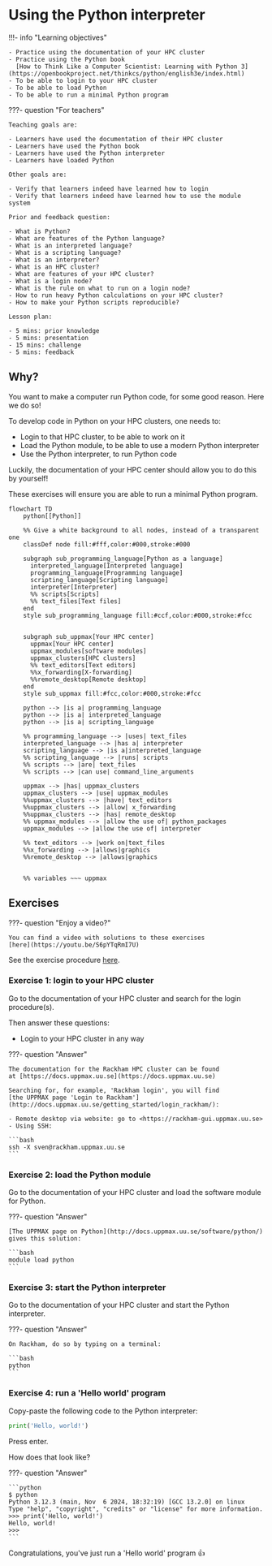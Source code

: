 # Using the Python interpreter

!!!- info "Learning objectives"

    - Practice using the documentation of your HPC cluster
    - Practice using the Python book
      [How to Think Like a Computer Scientist: Learning with Python 3](https://openbookproject.net/thinkcs/python/english3e/index.html)
    - To be able to login to your HPC cluster
    - To be able to load Python
    - To be able to run a minimal Python program

???- question "For teachers"

    Teaching goals are:

    - Learners have used the documentation of their HPC cluster
    - Learners have used the Python book
    - Learners have used the Python interpreter
    - Learners have loaded Python

    Other goals are:

    - Verify that learners indeed have learned how to login
    - Verify that learners indeed have learned how to use the module system

    Prior and feedback question:

    - What is Python?
    - What are features of the Python language?
    - What is an interpreted language?
    - What is a scripting language?
    - What is an interpreter?
    - What is an HPC cluster?
    - What are features of your HPC cluster?
    - What is a login node?
    - What is the rule on what to run on a login node?
    - How to run heavy Python calculations on your HPC cluster?
    - How to make your Python scripts reproducible?

    Lesson plan:

    - 5 mins: prior knowledge
    - 5 mins: presentation
    - 15 mins: challenge
    - 5 mins: feedback

## Why?

You want to make a computer run Python code,
for some good reason. Here we do so!

To develop code in Python on your HPC clusters, one needs to:

- Login to that HPC cluster, to be able to work on it
- Load the Python module, to be able to use a modern Python interpreter
- Use the Python interpreter, to run Python code

Luckily, the documentation of your HPC center
should allow you to do this by yourself!

These exercises will ensure you are able to run a minimal Python program.

```mermaid
flowchart TD
    python[[Python]]

    %% Give a white background to all nodes, instead of a transparent one
    classDef node fill:#fff,color:#000,stroke:#000

    subgraph sub_programming_language[Python as a language]
      interpreted_language[Interpreted language]
      programming_language[Programming language]
      scripting_language[Scripting language]
      interpreter[Interpreter]
      %% scripts[Scripts]
      %% text_files[Text files]
    end
    style sub_programming_language fill:#ccf,color:#000,stroke:#fcc


    subgraph sub_uppmax[Your HPC center]
      uppmax[Your HPC center]
      uppmax_modules[software modules]
      uppmax_clusters[HPC clusters]
      %% text_editors[Text editors]
      %%x_forwarding[X-forwarding]
      %%remote_desktop[Remote desktop]
    end
    style sub_uppmax fill:#fcc,color:#000,stroke:#fcc

    python --> |is a| programming_language
    python --> |is a| interpreted_language
    python --> |is a| scripting_language

    %% programming_language --> |uses| text_files
    interpreted_language --> |has a| interpreter
    scripting_language --> |is a|interpreted_language
    %% scripting_language --> |runs| scripts
    %% scripts --> |are| text_files
    %% scripts --> |can use| command_line_arguments

    uppmax --> |has| uppmax_clusters
    uppmax_clusters --> |use| uppmax_modules
    %%uppmax_clusters --> |have| text_editors
    %%uppmax_clusters --> |allow| x_forwarding
    %%uppmax_clusters --> |has| remote_desktop
    %% uppmax_modules --> |allow the use of| python_packages
    uppmax_modules --> |allow the use of| interpreter

    %% text_editors --> |work on|text_files
    %%x_forwarding --> |allows|graphics
    %%remote_desktop --> |allows|graphics


    %% variables ~~~ uppmax
```

## Exercises

???- question "Enjoy a video?"

    You can find a video with solutions to these exercises
    [here](https://youtu.be/S6pYTqRmI7U)

See the exercise procedure [here](../misc/exercise_procedure.md).

### Exercise 1: login to your HPC cluster

Go to the documentation of your HPC cluster
and search for the login procedure(s).

Then answer these questions:

- Login to your HPC cluster in any way

???- question "Answer"

    The documentation for the Rackham HPC cluster can be found
    at [https://docs.uppmax.uu.se](https://docs.uppmax.uu.se)

    Searching for, for example, 'Rackham login', you will find
    [the UPPMAX page 'Login to Rackham'](http://docs.uppmax.uu.se/getting_started/login_rackham/):

    - Remote desktop via website: go to <https://rackham-gui.uppmax.uu.se>
    - Using SSH:

    ```bash
    ssh -X sven@rackham.uppmax.uu.se
    ```

### Exercise 2: load the Python module

Go to the documentation of your HPC cluster
and load the software module for Python.

???- question "Answer"

    [The UPPMAX page on Python](http://docs.uppmax.uu.se/software/python/)
    gives this solution:

    ```bash
    module load python
    ```

### Exercise 3: start the Python interpreter

Go to the documentation of your HPC cluster
and start the Python interpreter.

???- question "Answer"

    On Rackham, do so by typing on a terminal:

    ```bash
    python
    ```

### Exercise 4: run a 'Hello world' program

Copy-paste the following code to the Python interpreter:

```python
print('Hello, world!')
```

Press enter.

How does that look like?

???- question "Answer"

    ```python
    $ python
    Python 3.12.3 (main, Nov  6 2024, 18:32:19) [GCC 13.2.0] on linux
    Type "help", "copyright", "credits" or "license" for more information.
    >>> print('Hello, world!')
    Hello, world!
    >>> 
    ```

Congratulations, you've just run a 'Hello world' program :+1:
